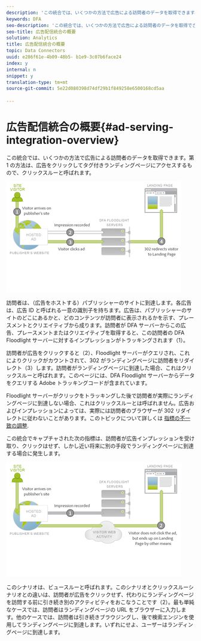 ```yaml
---
description: 'この統合では、いくつかの方法で広告による訪問者のデータを取得できます。最初の方法は、広告をクリックしてタグ付きランディングページに到達し、クリックスルーと呼ばれる '
keywords: DFA
seo-description: 'この統合では、いくつかの方法で広告による訪問者のデータを取得できます。最初の方法は、広告をクリックしてタグ付きランディングページに到達し、クリックスルーと呼ばれる '
seo-title: 広告配信統合の概要
solution: Analytics
title: 広告配信統合の概要
topic: Data Connectors
uuid: e286f61e-4b09-48b5- b1e9-3c07b6face24
index: y
internal: n
snippet: y
translation-type: tm+mt
source-git-commit: 5e22d080398d74df29b1f849258e6500168cd5aa

---
```



# 広告配信統合の概要{#ad-serving-integration-overview}

この統合では、いくつかの方法で広告による訪問者のデータを取得できます。第 1 の方法は、広告をクリックしてタグ付きランディングページにアクセスするもので、クリックスルーと呼ばれます。

![](assets/Diagram1.png)

訪問者は、（広告をホストする）パブリッシャーのサイトに到達します。各広告は、広告 ID と呼ばれる一意の識別子を持ちます。広告は、パブリッシャーのサイトのどこにあるかと、どのコンテンツが訪問者に表示されるかを示す、プレースメントとクリエイティブから成ります。訪問者が DFA サーバーからこの広告、プレースメントまたはクリエイティブを取得すると、この訪問者の DFA Floodlight サーバーに対するインプレッションがトラッキングされます（1）。

訪問者が広告をクリックすると（2）、Floodlight サーバーがクエリされ、これによりクリックがカウントされて、302 がランディングページに訪問者をリダイレクト（3）します。訪問者がランディングページに到達した場合、これはクリックスルーと呼ばれます。このページには、DFA Floodlight サーバーからデータをクエリする Adobe トラッキングコードが含まれています。

Floodlight サーバーがクリックをトラッキングした後で訪問者が実際にランディングページに到達しない場合、これはクリックスルーとは呼ばれません。広告およびインプレッションによっては、実際には訪問者のブラウザーが 302 リダイレクトに従わないことがあります。このトピックについて詳しくは [指標の不一致の調整](../dfa-data-connector-analytics/dfa-reconciling-metric-discrepancies/dfa-reconciling-metric-discrepancies.md#concept-8c31ebe761ca4b3fab1e3a18ef5d098f).

この統合でキャプチャされた次の指標は、訪問者が広告インプレッションを受け取り、クリックはせず、しかし近い将来に別の手段でランディングページに到達する場合に発生します。

![](assets/Viewthrough.png)

このシナリオは、ビュースルーと呼ばれます。このシナリオとクリックスルーシナリオとの違いは、訪問者が広告をクリックせず、代わりにランディングページを訪問する前に引き続き別のアクティビティをおこなうことです（2）。最も単純なケースでは、訪問者はランディングページの URL をブラウザーに入力します。他のケースでは、訪問者は引き続きブラウジングし、後で検索エンジンを使用してランディングページに到達します。いずれにせよ、ユーザーはランディングページに到達します。
